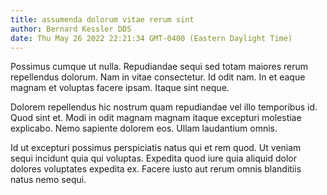 ```yaml
---
title: assumenda dolorum vitae rerum sint
author: Bernard Kessler DDS
date: Thu May 26 2022 22:21:34 GMT-0400 (Eastern Daylight Time)
---
```

Possimus cumque ut nulla. Repudiandae sequi sed totam maiores rerum repellendus dolorum. Nam in vitae consectetur. Id odit nam. In et eaque magnam et voluptas facere ipsam. Itaque sint neque.

 Dolorem repellendus hic nostrum quam repudiandae vel illo temporibus id. Quod sint et. Modi in odit magnam magnam itaque excepturi molestiae explicabo. Nemo sapiente dolorem eos. Ullam laudantium omnis.

 Id ut excepturi possimus perspiciatis natus qui et rem quod. Ut veniam sequi incidunt quia qui voluptas. Expedita quod iure quia aliquid dolor dolores voluptates expedita ex. Facere iusto aut rerum omnis blanditiis natus nemo sequi.